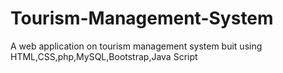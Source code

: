 # Tourism-Management-System
A web application on tourism management system buit using HTML,CSS,php,MySQL,Bootstrap,Java Script
